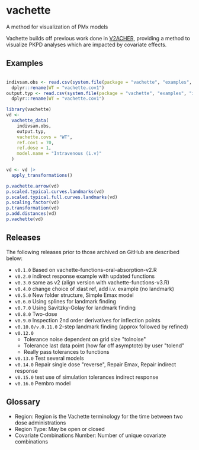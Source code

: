 # vachette
A method for visualization of PMx models

Vachette builds off previous work done in [V2ACHER](https://ascpt.onlinelibrary.wiley.com/doi/10.1002/psp4.12679), providing a method to visualize PKPD analyses which are impacted by covariate effects.


## Examples

```r

indivsam.obs <- read.csv(system.file(package = "vachette", "examples", "iv-obs.csv")) |> 
  dplyr::rename(WT = "vachette.cov1")
output.typ <- read.csv(system.file(package = "vachette", "examples", "iv-typ.csv")) |> 
  dplyr::rename(WT = "vachette.cov1")

library(vachette)
vd <-
  vachette_data(
    indivsam.obs,
    output.typ,
    vachette.covs = "WT",
    ref.cov1 = 70,
    ref.dose = 1,
    model.name = "Intravenous (i.v)"
  )

vd <- vd |>
  apply_transformations()

p.vachette.arrow(vd)
p.scaled.typical.curves.landmarks(vd)
p.scaled.typical.full.curves.landmarks(vd)
p.scaling.factor(vd)
p.transformation(vd)
p.add.distances(vd)
p.vachette(vd)
```

## Releases

The following releases prior to those archived on GitHub are described below:

* `v0.1.0` Based on vachette-functions-oral-absorption-v2.R
* `v0.2.0` indirect response example with updated functions
* `v0.3.0` same as v2 (align version with vachette-functions-v3.R)
* `v0.4.0` change choice of xlast ref, add i.v. example (no landmark)
* `v0.5.0` New folder structure, Simple Emax model
* `v0.6.0` Using splines for landmark finding
* `v0.7.0` Using Savitzky-Golay for landmark finding
* `v0.8.0` Two-dose
* `v0.9.0` Inspection 2nd order derivatives for inflection points
* `v0.10.0/v.0.11.0` 2-step landmark finding (approx followed by refined)
* `v0.12.0` 
  - Tolerance noise dependent on grid size "tolnoise"
  - Tolerance last data point (how far off asymptote) by user "tolend"
  - Really pass tolerances to functions
* `v0.13.0` Test several models
* `v0.14.0` Repair single dose "reverse", Repair Emax, Repair indirect response
* `v0.15.0` test use of simulation tolerances indirect response
* `v0.16.0`  Pembro model

## Glossary

* Region: Region is the Vachette terminology for the time between two dose administrations
* Region Type:  May be open or closed
* Covariate Combinations Number: Number of unique covariate combinations
